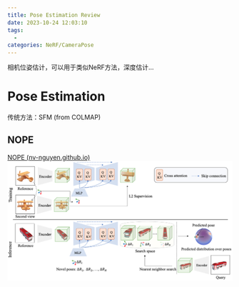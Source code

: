```yaml
---
title: Pose Estimation Review
date: 2023-10-24 12:03:10
tags:
  - 
categories: NeRF/CameraPose
---
```


相机位姿估计，可以用于类似NeRF方法，深度估计...

<!-- more -->

# Pose Estimation

传统方法：SFM (from COLMAP)

## NOPE

[NOPE (nv-nguyen.github.io)](https://nv-nguyen.github.io/nope/)
![image.png|666](https://raw.githubusercontent.com/qiyun71/Blog_images/main/pictures/20231023172331.png)
